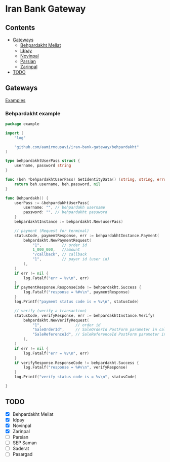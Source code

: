 # Iran Bank Gateway
## Contents
- [Gateways](#gateways)
    - [Behpardakht Mellat](#behpardakht-mellat)
	- [Idpay](https://github.com/aamirmousavi/iran-bank-gateway/blob/master/_example/idpay.go)
	- [Novinpal](https://github.com/aamirmousavi/iran-bank-gateway/blob/master/_example/novinpal.go)
	- [Parsian](https://github.com/aamirmousavi/iran-bank-gateway/blob/master/_example/parsian.go)
	- [Zarinpal](https://github.com/aamirmousavi/iran-bank-gateway/blob/master/_example/zarinpal.go)
- [TODO](#todo)
## Gateways
[Examples](https://github.com/aamirmousavi/iran-bank-gateway/tree/master/_example)
### Behpardakht example
```go
package example

import (
	"log"

	"github.com/aamirmousavi/iran-bank-gateway/behpardakht"
)

type behpardakhtUserPass struct {
	username, password string
}

func (beh *behpardakhtUserPass) GetIdentityData() (string, string, error) {
	return beh.username, beh.password, nil
}

func Behpardakh() {
	userPass := &behpardakhtUserPass{
		username: "", // behpardakh username
		password: "", // behpardakht password
	}
	behpardakhtInstance := behpardakht.New(userPass)

	// payment (Request for terminal)
	statusCode, paymentResponse, err := behpardakhtInstance.Payment(
		behpardakht.NewPaymentRequest(
			"1",         // order id
			1_000_000,   //amount
			"/callback", // callback
			"1",         // payer id (user id)
		),
	)
	if err != nil {
		log.Fatalf("err = %v\n", err)
	}
	if paymentResponse.ResponseCode != behpardakht.Success {
		log.Fatalf("response = %#v\n", paymentResponse)
	}
	log.Printf("payment status code is = %v\n", statusCode)

	// verify (verify a transaction)
	statusCode, verifyResponse, err := behpardakhtInstance.Verify(
		behpardakht.NewVerifyRequest(
			"1",               // order id
			"SaleOrderId",     // SaleOrderId PostForm parameter in callback
			"SaleReferenceId", // SaleReferenceId PostForm parameter in callback
		),
	)
	if err != nil {
		log.Fatalf("err = %v\n", err)
	}
	if verifyResponse.ResponseCode != behpardakht.Success {
		log.Fatalf("response = %#v\n", verifyResponse)
	}
	log.Printf("verify status code is = %v\n", statusCode)

}
```

## TODO

- [x] Behpardakht Mellat
- [x] Idpay
- [x] Novinpal
- [x] Zarinpal
- [ ] Parsian
- [ ] SEP Saman
- [ ] Saderat
- [ ] Pasargad